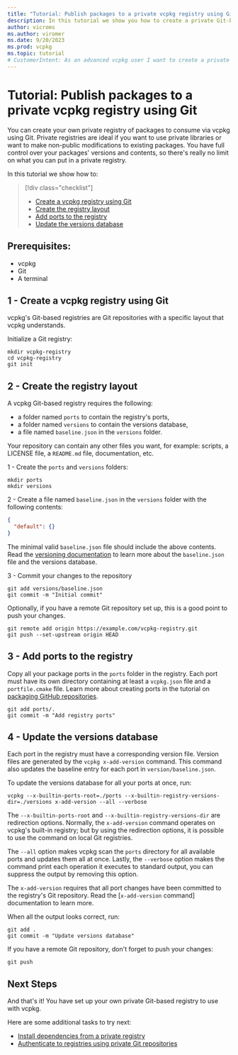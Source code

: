 ```yaml
---
title: "Tutorial: Publish packages to a private vcpkg registry using Git"
description: In this tutorial we show you how to create a private Git-based registry and how to publish packages in said registry.
author: vicroms
ms.author: viromer
ms.date: 9/20/2023
ms.prod: vcpkg
ms.topic: tutorial
# CustomerIntent: As an advanced vcpkg user I want to create a private Git registry so that I can publish private packages.
---
```

# Tutorial: Publish packages to a private vcpkg registry using Git

You can create your own private registry of packages to consume via vcpkg using Git. Private
registries are ideal if you want to use private libraries or want to make non-public modifications
to existing packages. You have full control over your packages' versions and contents, so there's
really no limit on what you can put in a private registry.

In this tutorial we show how to:

> [!div class="checklist"]
> * [Create a vcpkg registry using Git](#1---create-a-vcpkg-registry-using-git)
> * [Create the registry layout](#2---create-the-registry-layout)
> * [Add ports to the registry](#3---add-ports-to-the-registry)
> * [Update the versions database](#4---update-the-versions-database)


## Prerequisites:

* vcpkg
* Git
* A terminal

## 1 - Create a vcpkg registry using Git

vcpkg's Git-based registries are Git repositories with a specific layout that vcpkg understands.

Initialize a Git registry:

```Console
mkdir vcpkg-registry
cd vcpkg-registry
git init
```

## 2 - Create the registry layout

A vcpkg Git-based registry requires the following:

* a folder named `ports` to contain the registry's ports,
* a folder named `versions` to contain the versions database,
* a file named `baseline.json`  in the `versions` folder.

Your repository can contain any other files you want, for example: scripts, a LICENSE file, a `README.md`
file, documentation, etc.

1 - Create the `ports` and `versions` folders:

```Console
mkdir ports
mkdir versions
```

2 - Create a file named `baseline.json` in the `versions` folder with the following contents:

```json
{
  "default": {}
}
```

The minimal valid `baseline.json` file should include the above contents. Read the [versioning
documentation](../users/versioning.md) to learn more about the `baseline.json` file and the versions
database.

3 - Commit your changes to the repository

```Console
git add versions/baseline.json
git commit -m "Initial commit"
```

Optionally, if you have a remote Git repository set up, this is a good point to push your changes.

```Console
git remote add origin https://example.com/vcpkg-registry.git
git push --set-upstream origin HEAD
```

## 3 - Add ports to the registry

Copy all your package ports in the `ports` folder in the registry. Each port must have its own
directory containing at least a `vcpkg.json` file and a `portfile.cmake` file. Learn more about
creating ports in the tutorial on [packaging GitHub
repositories](../examples/packaging-github-repos.md).

```Console
git add ports/.
git commit -m "Add registry ports"
```

## 4 - Update the versions database

Each port in the registry must have a corresponding version file. Version files are generated by
the `vcpkg x-add-version` command. This command also updates the baseline entry for each port in
`version/baseline.json`.

To update the versions database for all your ports at once, run:

```Console
vcpkg --x-builtin-ports-root=./ports --x-builtin-registry-versions-dir=./versions x-add-version --all --verbose
```

The `--x-builtin-ports-root` and `--x-builtin-registry-versions-dir` are redirection options.
Normally, the `x-add-version` command operates on vcpkg's built-in registry; but by using the
redirection options, it is possible to use the command on local Git registries.

The `--all` option makes vcpkg scan the `ports` directory for all available ports and updates them
all at once. Lastly, the `--verbose` option makes the command print each operation it executes to
standard output, you can suppress the output by removing this option.

The `x-add-version` requires that all port changes have been committed to the registry's Git
repository. Read the [`x-add-version` command] documentation to learn more.

When all the output looks correct, run:

```Console
git add .
git commit -m "Update versions database"
```

If you have a remote Git repository, don't forget to push your changes:

```Console
git push
```

## Next Steps

And that's it! You have set up your own private Git-based registry to use with vcpkg.

Here are some additional tasks to try next:

* [Install dependencies from a private registry](../users/registries.md)
* [Authenticate to registries using private Git repositories](../users/authentication.md)
<!--[Set up package validation in your private registry]-->
